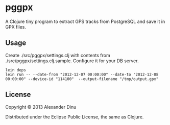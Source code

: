 # pggpx

A Clojure tiny program to extract GPS tracks from PostgreSQL and save it in GPX files.

## Usage

Create ./src/pggpx/settings.clj with contents from ./src/pggpx/settings.clj.sample. Configure it for your DB server.

    lein deps
    lein run -- --date-from "2012-12-07 00:00:00" --date-to "2012-12-08 00:00:00" --device-id "114100"  --output-filename "/tmp/output.gpx"

## License

Copyright © 2013 Alexander Dinu

Distributed under the Eclipse Public License, the same as Clojure.
